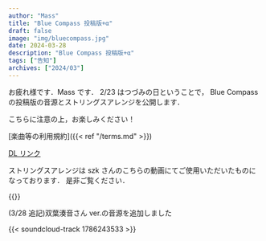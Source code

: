 ```yaml
---
author: "Mass"
title: "Blue Compass 投稿版+α"
draft: false
image: "img/bluecompass.jpg"
date: 2024-03-28
description: "Blue Compass 投稿版+α"
tags: ["告知"]
archives: ["2024/03"]
---
```


お疲れ様です．Mass です．
2/23 はつづみの日ということで，
Blue Compass の投稿版の音源とストリングスアレンジを公開します．

こちらに注意の上，お楽しみください！

[楽曲等の利用規約]({{< ref "/terms.md" >}})

[DL リンク](https://www.dropbox.com/scl/fo/3uqlc87srdv29k7ree5s6/h?rlkey=ozsrd7fyj0h3hkw8yfypsxfeo&dl=0)

ストリングスアレンジは szk さんのこちらの動画にてご使用いただいたものになっております．
是非ご覧ください．

{{<nicovideo sm42882530>}}

(3/28 追記)双葉湊音さん ver.の音源を追加しました

{{< soundcloud-track 1786243533 >}}
